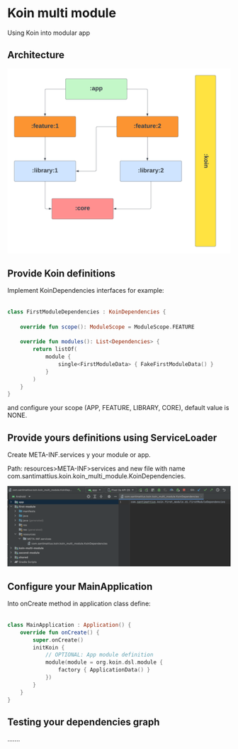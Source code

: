 # Koin multi module
Using Koin into modular app

## Architecture

<p align="center">
  <img width="600" src="https://github.com/santimattius/android-koin-multi-module/blob/master/images/architecture.png?raw=true" alt="App Capture"/>
</p>

## Provide Koin definitions

Implement KoinDependencies interfaces for example:

```kotlin

class FirstModuleDependencies : KoinDependencies {

    override fun scope(): ModuleScope = ModuleScope.FEATURE

    override fun modules(): List<Dependencies> {
        return listOf(
            module {
                single<FirstModuleData> { FakeFirstModuleData() }
            }
        )
    }
}

```

and configure your scope (APP, FEATURE, LIBRARY, CORE), default value is NONE.

## Provide yours definitions using ServiceLoader

Create META-INF.services y your module or app.

Path: resources>META-INF>services and new file with name com.santimattius.koin.koin_multi_module.KoinDependencies.

<p align="left">
  <img width="800" src="https://github.com/santimattius/android-koin-multi-module/blob/master/images/Captura%20de%20Pantalla%202022-09-29%20a%20la(s)%2020.15.03.png?raw=true" alt="App Capture"/>
</p>

## Configure your MainApplication

Into onCreate method in application class define:

```kotlin

class MainApplication : Application() {
    override fun onCreate() {
        super.onCreate()
        initKoin {
            // OPTIONAL: App module definition
            module(module = org.koin.dsl.module {
                factory { ApplicationData() }
            })
        }
    }
}

```

## Testing your dependencies graph

.......

